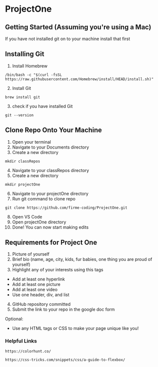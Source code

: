 # ProjectOne
## Getting Started (Assuming you're using a Mac)
If you have not installed git on to your machine install that first
## Installing Git
1. Install Homebrew
```shell
/bin/bash -c "$(curl -fsSL https://raw.githubusercontent.com/Homebrew/install/HEAD/install.sh)"
```
2. Install Git
```shell
brew install git
```
3. check if you have installed Git
```shell
git --version
```

## Clone Repo Onto Your Machine
1. Open your terminal
2. Navigate to your Documents directory
3. Create a new directory
```shell
mkdir classRepos
```
4. Navigate to your classRepos directory
5. Create a new directory
```shell
mkdir projectOne
```
6. Navigate to your projectOne directory
7. Run git command to clone repo
```shell
git clone https://github.com/firme-coding/ProjectOne.git
```
8. Open VS Code 
9. Open projectOne directory
10. Done! You can now start making edits

## Requirements for Project One
1. Picture of yourself
2. Brief bio (name, age, city, kids, fur babies, one thing you are proud of yourself)
3. Highlight any of your interests using this tags
- Add at least one hyperlink
- Add at least one picture 
- Add at least one video
- Use one header, div, and list
4. GitHub repository committed
5. Submit the link to your repo in the google doc form

Optional: 
- Use any HTML tags or CSS to make your page unique like you!

### Helpful Links
```shell
https://colorhunt.co/
```
```shell
https://css-tricks.com/snippets/css/a-guide-to-flexbox/
```

